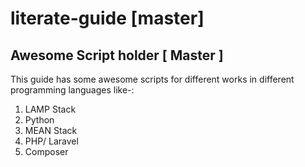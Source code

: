# literate-guide [master]
## Awesome Script holder [ Master ]
This guide has some awesome scripts for different works in different programming languages like-:
1. LAMP Stack
2. Python
3. MEAN Stack
4. PHP/ Laravel
5. Composer
